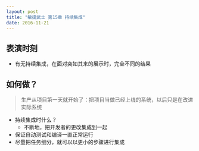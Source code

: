 ```yaml
---
layout: post
title: "敏捷武士 第15章 持续集成"
date: 2016-11-21
---
```


## 表演时刻
- 有无持续集成，在面对突如其来的展示时，完全不同的结果

## 如何做？
> 生产从项目第一天就开始了：把项目当做已经上线的系统，以后只是在改进实际系统

- 持续集成时什么？
    - 不断地，把开发者的更改集成到一起
- 保证自动测试和编译一直正常运行
- 尽量把任务细分，就可以以更小的步骤进行集成



